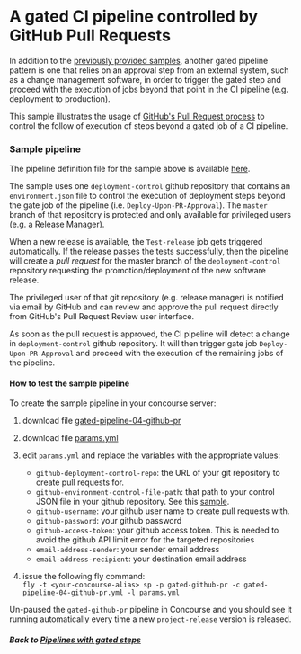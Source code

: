 # A gated CI pipeline controlled by GitHub Pull Requests

In addition to the [previously provided samples](..), another gated pipeline pattern is one that relies on an approval step from an external system, such as a change management software, in order to trigger the gated step and proceed with the execution of jobs beyond that point in the CI pipeline (e.g. deployment to production).

This sample illustrates the usage of [GitHub's Pull Request process](https://help.github.com/articles/about-pull-requests/) to control the follow of execution of steps beyond a gated job of a CI pipeline.


<!-- ![Gated pipeline with GitHub PR](https://raw.githubusercontent.com/lsilvapvt/misc-support-files/master/docs/images/shipit-gated-pipeline-enhanced.gif) -->


### Sample pipeline
The pipeline definition file for the sample above is available [here](gated-pipeline-04-github-pr).

The sample uses one `deployment-control` github repository that contains an `environment.json` file to control the execution of deployment steps beyond the gate job of the pipeline (i.e. `Deploy-Upon-PR-Approval`). The `master` branch of that repository is protected and only available for privileged users (e.g. a Release Manager).

When a new release is available, the `Test-release` job gets triggered automatically. If the release passes the tests successfully, then the pipeline will create a *pull request* for the master branch of the `deployment-control` repository requesting the promotion/deployment of the new software release.

The privileged user of that git repository (e.g. release manager) is notified via email by GitHub and can review and approve the pull request directly from GitHub's Pull Request Review user interface.

As soon as the pull request is approved, the CI pipeline will detect a change in `deployment-control` github repository. It will then trigger gate job `Deploy-Upon-PR-Approval` and proceed with the execution of the remaining jobs of the pipeline.


#### How to test the sample pipeline
To create the sample pipeline in your concourse server:

1. download file [gated-pipeline-04-github-pr](gated-pipeline-04-github-pr)

1. download file [params.yml](params.yml)

1. edit `params.yml` and replace the variables with the appropriate values:   
   - `github-deployment-control-repo`: the URL of your git repository to create pull requests for.  
   - `github-environment-control-file-path`: that path to your control JSON file in your github repository. See this [sample](https://github.com/lsilvapvt/misc-support-files/blob/master/environments/sandbox/environment.json).  
   - `github-username`: your github user name to create pull requests with.  
   - `github-password`: your github password  
   - `github-access-token`: your github access token. This is needed to avoid the github API limit error for the targeted repositories  
   - `email-address-sender`: your sender email address  
   - `email-address-recipient`: your destination email address  

1. issue the following fly command:   
`fly -t <your-concourse-alias> sp -p gated-github-pr -c gated-pipeline-04-github-pr.yml -l params.yml`


Un-paused the `gated-github-pr` pipeline in Concourse and you should see it running automatically every time a new `project-release` version is released.


##### Back to [Pipelines with gated steps](..)
